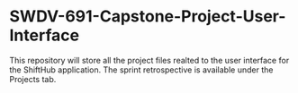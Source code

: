 # SWDV-691-Capstone-Project-User-Interface

This repository will store all the project files realted to the user interface for the ShiftHub application. The sprint retrospective is available under the Projects tab. 
